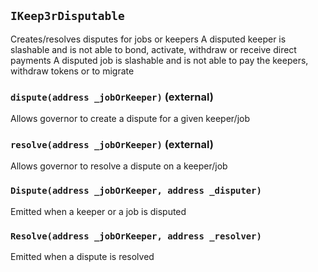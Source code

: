 ## `IKeep3rDisputable`

Creates/resolves disputes for jobs or keepers
        A disputed keeper is slashable and is not able to bond, activate, withdraw or receive direct payments
        A disputed job is slashable and is not able to pay the keepers, withdraw tokens or to migrate




### `dispute(address _jobOrKeeper)` (external)

Allows governor to create a dispute for a given keeper/job




### `resolve(address _jobOrKeeper)` (external)

Allows governor to resolve a dispute on a keeper/job





### `Dispute(address _jobOrKeeper, address _disputer)`

Emitted when a keeper or a job is disputed




### `Resolve(address _jobOrKeeper, address _resolver)`

Emitted when a dispute is resolved






